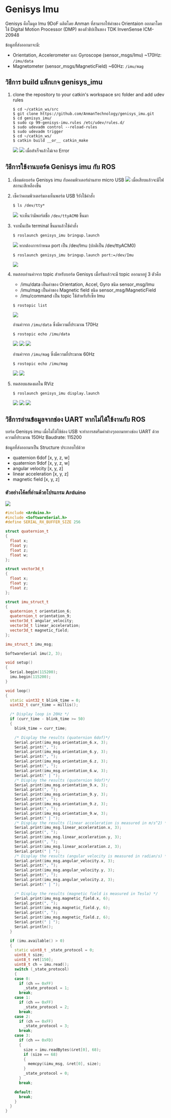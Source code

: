 # Genisys Imu

Genisys คือโมดูล Imu 9DoF ผลิตโดย Anman ที่สามารถให้ค่าของ Orientaion ออกมาโดยใช้ Digital Motion Processor (DMP) ของตัวชิปเป็นของ TDK InvenSense ICM-20948

ข้อมูลที่ส่งออกมาจะมี:	
* Orientation, Accelerometer และ Gyroscope (sensor_msgs/Imu) ~170Hz: `/imu/data`
* Magnetometer (sensor_msgs/MagneticField) ~60Hz: `/imu/mag`

## วิธีการ build แพ็กเกจ genisys_imu

1) clone the repository to your catkin's workspace src folder and add udev rules

    ```
    $ cd ~/catkin_ws/src
    $ git clone https://github.com/AnmanTechnology/genisys_imu.git
    $ cd genisys_imu/
    $ sudo cp 99-genisys-imu.rules /etc/udev/rules.d/
    $ sudo udevadm control --reload-rules
    $ sudo udevadm trigger
	$ cd ~/catkin_ws/
	$ catkin build __or__ catkin_make
    ```
    ![](docs/buildpackage.png)
    ![](docs/make_ws.png)
	เมื่อสำเร็จแล้วไม่เจอ Error

## วิธีการใช้งานบอร์ด Genisys imu กับ ROS

1) เชื่อมต่อบอร์ด Genisys imu กับคอมพิวเตอร์ผ่านสาย micro USB
    ![](docs/imu_usb_connected.jpg)
    เมื่อเสียบแล้วจะมีไฟสถานะสีเหลืองขึ้น

2) เช็คว่าคอมพิวเตอร์มองเห็นพอร์ต USB รึยังใช้คำสั่ง
    ```
    $ ls /dev/tty*
    ```
    ![](docs/ls_dev.png)
    จะเห็นว่ามีพอร์ตชื่อ `/dev/ttyACM0` ขึ้นมา

3) จากนั้นเปิด terminal ขึ้นมาแล้วใช้คำสั่ง
    ```
    $ roslaunch genisys_imu bringup.launch
    ```
    ![](docs/launch_genisys.png)
    หากต้องการกำหนด port เป็น /dev/Imu (ปกติเป็น /dev/ttyACM0)
    ```
    $ roslaunch genisys_imu bringup.launch port:=/dev/Imu
    ```
    ![](docs/launch_genisys_port.png)

4) ทดสอบอ่านค่าจาก topic
    สำหรับบอร์ด Genisys เมื่อรันแล้วจะมี topic ออกมาอยู่ 3 ตัวคือ
    * /imu/data เป็นค่าของ Orientation, Accel, Gyro ชนิด sensor_msg/Imu
    * /imu/mag เป็นค่าของ Magnetic field ชนิด sensor_msg/MagneticField
    * /imu/command เป็น topic ใช้สำหรับรีเซ็ท Imu
    ```
    $ rostopic list
    ```
    ![](docs/topiclist.png)

    อ่านค่าจาก `/imu/data` ซึ่งมีความถี่ประมาณ 170Hz
    ```
    $ rostopic echo /imu/data
    ```
    ![](docs/echo_imudata.png)
    ![](docs/hz_imudata.png)
    ![](docs/echo_imu.gif)

    อ่านค่าจาก `/imu/mag` ซึ่งมีความถี่ประมาณ 60Hz
    ```
    $ rostopic echo /imu/mag
    ```
    ![](docs/echo_imumag.png)
    ![](docs/hz_imumag.png)

5) ทดสอบแสดงผลใน RViz
    ```
    $ roslaunch genisys_imu display.launch
    ```
    ![](docs/rviz_frame.png)
    ![](docs/rviz_box_frame.png)
    ![](docs/rviz_imu.gif)
## วิธีการอ่านข้อมูลจากช่อง UART หากไม่ได้ใช้งานกับ ROS

บอร์ด Genisys imu เมื่อไม่ได้ใช้ช่อง USB จะทำการสตรีมค่าต่างๆออกมาทางช่อง UART ด้วยความถี่ประมาณ 150Hz Baudrate: 115200

ข้อมูลที่ส่งออกมาเป็น Structure ประกอบไปด้วย

* quaternion 6dof [x, y, z, w]
* quaternion 9dof [x, y, z, w]
* angular velocity [x, y, z]
* linear acceleration [x, y, z]
* magnetic field [x, y, z]

### ตัวอย่างโค้ดที่อ่านด้วยโปรแกรม Arduino
![](docs/arduino_imu.gif)
```cpp
#include <Arduino.h>
#include <SoftwareSerial.h>
#define SERIAL_RX_BUFFER_SIZE 256

struct quaternion_t
{
  float x;
  float y;
  float z;
  float w;
};

struct vector3d_t
{
  float x;
  float y;
  float z;
};

struct imu_struct_t
{
  quaternion_t orientation_6;
  quaternion_t orientation_9;
  vector3d_t angular_velocity;
  vector3d_t linear_acceleration;
  vector3d_t magnetic_field;
};

imu_struct_t imu_msg;

SoftwareSerial imu(2, 3);

void setup()
{
  Serial.begin(115200);
  imu.begin(115200);
}

void loop()
{
  static uint32_t blink_time = 0;
  uint32_t curr_time = millis();

  /* Display loop in 20Hz */
  if (curr_time - blink_time >= 50)
  {
    blink_time = curr_time;

    /* Display the results (quaternion 6dof)*/
    Serial.print(imu_msg.orientation_6.x, 3);
    Serial.print(", ");
    Serial.print(imu_msg.orientation_6.y, 3);
    Serial.print(", ");
    Serial.print(imu_msg.orientation_6.z, 3);
    Serial.print(", ");
    Serial.print(imu_msg.orientation_6.w, 3);
    Serial.print(" | ");
    /* Display the results (quaternion 9dof)*/
    Serial.print(imu_msg.orientation_9.x, 3);
    Serial.print(", ");
    Serial.print(imu_msg.orientation_9.y, 3);
    Serial.print(", ");
    Serial.print(imu_msg.orientation_9.z, 3);
    Serial.print(", ");
    Serial.print(imu_msg.orientation_9.w, 3);
    Serial.print(" | ");
    /* Display the results (linear acceleration is measured in m/s^2) */
    Serial.print(imu_msg.linear_acceleration.x, 3);
    Serial.print(", ");
    Serial.print(imu_msg.linear_acceleration.y, 3);
    Serial.print(", ");
    Serial.print(imu_msg.linear_acceleration.z, 3);
    Serial.print(" | ");
    /* Display the results (angular velocity is measured in radian/s) */
    Serial.print(imu_msg.angular_velocity.x, 3);
    Serial.print(", ");
    Serial.print(imu_msg.angular_velocity.y, 3);
    Serial.print(", ");
    Serial.print(imu_msg.angular_velocity.z, 3);
    Serial.print(" | ");

    /* Display the results (magnetic field is measured in Tesla) */
    Serial.print(imu_msg.magnetic_field.x, 6);
    Serial.print(", ");
    Serial.print(imu_msg.magnetic_field.y, 6);
    Serial.print(", ");
    Serial.print(imu_msg.magnetic_field.z, 6);
    Serial.print(" | ");
    Serial.println();
  }

  if (imu.available() > 0)
  {
    static uint8_t _state_protocol = 0;
    uint8_t size;
    uint8_t ret[150];
    uint8_t ch = imu.read();
    switch (_state_protocol)
    {
    case 0:
      if (ch == 0xFF)
        _state_protocol = 1;
      break;
    case 1:
      if (ch == 0xFF)
        _state_protocol = 2;
      break;
    case 2:
      if (ch == 0xFF)
        _state_protocol = 3;
      break;
    case 3:
      if (ch == 0xFD)
      {
        size = imu.readBytes(&ret[0], 68);
        if (size == 68)
        {
          memcpy(&imu_msg, &ret[0], size);
        }
        _state_protocol = 0;
      }
      break;

    default:
      break;
    }
  }
}
```
